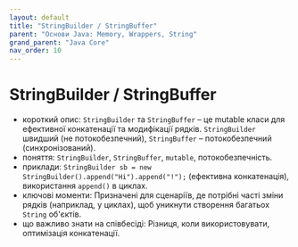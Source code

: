 ```yaml
---
layout: default
title: "StringBuilder / StringBuffer"
parent: "Основи Java: Memory, Wrappers, String"
grand_parent: "Java Core"
nav_order: 10
---
```


# StringBuilder / StringBuffer

*   короткий опис: `StringBuilder` та `StringBuffer` – це mutable класи для ефективної конкатенації та модифікації рядків. `StringBuilder` швидший (не потокобезпечний), `StringBuffer` – потокобезпечний (синхронізований).
*   поняття: `StringBuilder`, `StringBuffer`, `mutable`, потокобезпечність.
*   приклади: `StringBuilder sb = new StringBuilder().append("Hi").append("!");` (ефективна конкатенація), використання `append()` в циклах.
*   ключові моменти: Призначені для сценаріїв, де потрібні часті зміни рядків (наприклад, у циклах), щоб уникнути створення багатьох `String` об'єктів.
*   що важливо знати на співбесіді: Різниця, коли використовувати, оптимізація конкатенації.
